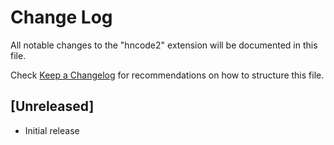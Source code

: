 # Change Log

All notable changes to the "hncode2" extension will be documented in this file.

Check [Keep a Changelog](http://keepachangelog.com/) for recommendations on how to structure this file.

## [Unreleased]

- Initial release